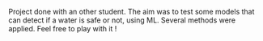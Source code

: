 Project done with an other student.
The aim was to test some models that can detect if a water is safe or not, using ML.
Several methods were applied.
Feel free to play with it !
